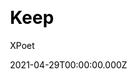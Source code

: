 ---
title: Keep
github: https://github.com/XPoet/hexo-theme-keep
demo: https://xpoet.cn/
license: MIT
author: XPoet
author_link: ''
author_twitter: ''
date: 2021-04-29T00:00:00.000Z
ssg:
  - Hexo
cms: null
css: null
category: null
description: A simple and elegant theme for Hexo. It makes you more focused on writing.
draft: false
publish_date: '2020-03-12T07:34:20Z'
update_date: '2023-01-13T03:07:52Z'
github_star: 1034
github_fork: 158
---